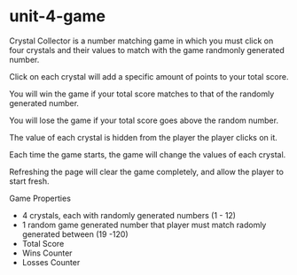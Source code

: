 # unit-4-game
Crystal Collector is a number matching game in which you must click on four crystals and their values to match with the game randmonly generated number. 

Click on each crystal will add a specific amount of points to your total score.

You will win the game if your total score matches to that of the randomly generated number.

You will lose the game if your total score goes above the random number. 

The value of each crystal is hidden from the player the player clicks on it. 

Each time the game starts, the game will change the values of each crystal. 

Refreshing the page will clear the game completely, and allow the player to start fresh. 

Game Properties
* 4 crystals, each with randomly generated numbers (1 - 12)
* 1 random game generated number that player must match radomly generated between (19 -120)
* Total Score 
* Wins Counter
* Losses Counter
